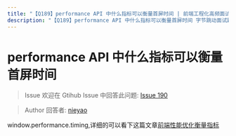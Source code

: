 ```yaml
---
title: "【Q189】performance API 中什么指标可以衡量首屏时间 | 前端工程化高频面试题"
description: "【Q189】performance API 中什么指标可以衡量首屏时间 字节跳动面试题、阿里腾讯面试题、美团小米面试题。"
---
```


# performance API 中什么指标可以衡量首屏时间

> Issue
> 欢迎在 Gtihub Issue 中回答此问题: [Issue 190](https://github.com/shfshanyue/Daily-Question/issues/190)

> Author
> 回答者: [nieyao](https://github.com/nieyao)

window.performance.timing,详细的可以看下这篇文章[前端性能优化衡量指标](https://serverless-action.com/fontend/fe-optimization/%E5%89%8D%E7%AB%AF%E6%80%A7%E8%83%BD%E4%BC%98%E5%8C%96%E8%A1%A1%E9%87%8F%E6%8C%87%E6%A0%87.html#performance-api)
